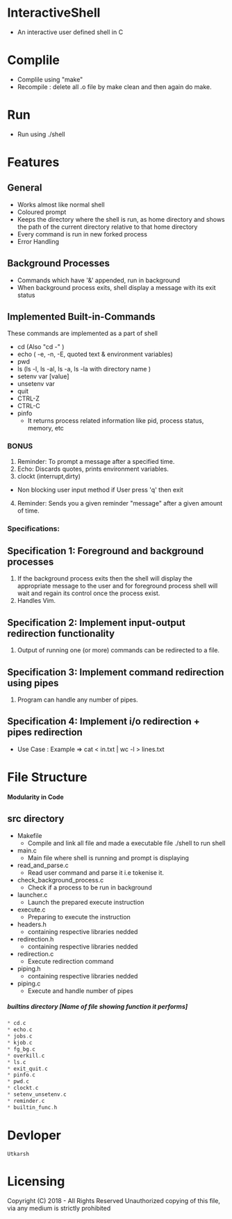   # InteractiveShell
* An interactive user defined shell in C

# Complile 
* Complile using "make"
* Recompile : delete all .o file by make clean and then again do make. 

# Run
* Run using ./shell

# Features
## General
* Works almost like normal shell
* Coloured prompt 
* Keeps the directory where the shell is run, as home directory and shows the path of the current directory relative to that home directory
* Every command is run in new forked process
* Error Handling



## Background Processes

* Commands which have '&' appended, run in background
* When background process exits, shell display a message with its exit status



## Implemented Built-in-Commands

These commands are implemented as a part of shell
* cd  (Also "cd -" )
* echo ( -e, -n, -E, quoted text & environment variables)
* pwd
* ls (ls -l, ls -al, ls -a, ls -la with directory name )
* setenv var [value] 
* unsetenv var 
* quit
* CTRL-Z
* CTRL-C
* pinfo
  * It returns process related information like pid, process status, memory, etc



### BONUS

1. Reminder: To prompt a message after a specified time.	
2. Echo: Discards quotes, prints environment variables.
3. clockt (interrupt,dirty) 
  * Non blocking user input method if User press 'q' then exit
4. Reminder: Sends you a given reminder "message" after a given amount of time.


### Specifications:

## Specification 1: Foreground and background processes

1. If the background process exits then the shell will display the appropriate message to the user and for foreground process shell will wait and regain its control once the process exist.
2. Handles Vim.

## Specification 2: Implement input-output redirection functionality

1. Output of running one (or more) commands can be redirected to a file. 

## Specification 3: Implement command redirection using pipes

1. Program can handle any number of pipes.   ​

## Specification 4: Implement i/o redirection + pipes redirection

- Use Case : Example => cat < in.txt | wc -l > lines.txt

# File Structure

#### Modularity in Code 
## src directory
* Makefile  
  * Compile and link all file and made a executable file ./shell to run shell
* main.c
  * Main file where shell is running and prompt is displaying
* read_and_parse.c 
  * Read user command and parse it i.e tokenise it.
* check_background_process.c 
  * Check if a process  to  be run in background
* launcher.c 
  * Launch the prepared execute instruction
* execute.c 
  * Preparing to execute the instruction
* headers.h 
  * containing  respective libraries nedded
* redirection.h
  * containing respective libraries nedded
* redirection.c
  * Execute redirection command
* piping.h
  * containing  respective libraries nedded
* piping.c
  * Execute and handle number of pipes



##### builtins directory [Name of file showing function it performs]
```c
* cd.c
* echo.c
* jobs.c
* kjob.c
* fg_bg.c
* overkill.c
* ls.c
* exit_quit.c
* pinfo.c
* pwd.c
* clockt.c
* setenv_unsetenv.c
* reminder.c
* builtin_func.h
```


# Devloper
```
Utkarsh
```



# Licensing
Copyright (C) 2018 - All Rights Reserved
Unauthorized copying of this file, via any medium is strictly prohibited